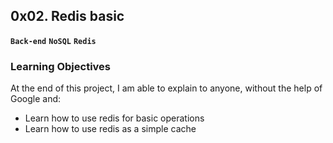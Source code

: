 ## 0x02. Redis basic
**`Back-end`** **`NoSQL`** **`Redis`**

### Learning Objectives
At the end of this project, I am able to explain to anyone, without the help of
Google and:
* Learn how to use redis for basic operations
* Learn how to use redis as a simple cache
